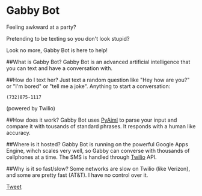 Gabby Bot
========

Feeling awkward at a party? 

Pretending to be texting so you don't look stupid?

Look no more, Gabby Bot is here to help!

##What is Gabby Bot?
Gabby Bot is an advanced artificial intelligence that you can text and have a conversation with.

##How do I text her?
Just text a random question like "Hey how are you?" or "I'm bored" or "tell me a joke". Anything to start a conversation:
```
(732)875-1117
```

(powered by Twilio)

##How does it work?
Gabby Bot uses [PyAiml](http://pyaiml.sourceforge.net/) to parse your input and compare it with tousands of standard phrases. It responds with a human like accuracy.

##Where is it hosted?
Gabby Bot is running on the powerful Google Apps Engine, wihch scales very well, so Gabby can converse with thousands of cellphones at a time. The SMS is handled through [Twilio](http://twilio.com) API.

##Why is it so fast/slow?
Some networks are slow on Twilio (like Verizon), and some are pretty fast (AT&T). I have no control over it.


[Tweet](https://twitter.com/home?status=Gabby%20Bot:%20you'll%20never%20have%20to%20pretend%20to%20text%20someone%20again:%20http://xiaoxu193.github.io/gabbybot/%20@xiaoxu0)



